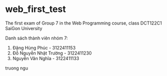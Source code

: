 # web_first_test
The first exam of Group 7 in the Web Programming course, class DCT122C1 SaiGon University

Danh sách thành viên nhóm 7:
1. Đặng Hùng Phúc      -        3122411153
2. Đỗ Nguyễn Nhật Trường    -   3122411230
3. Nguyễn Văn Nghĩa      -      3122411133



truong ngu